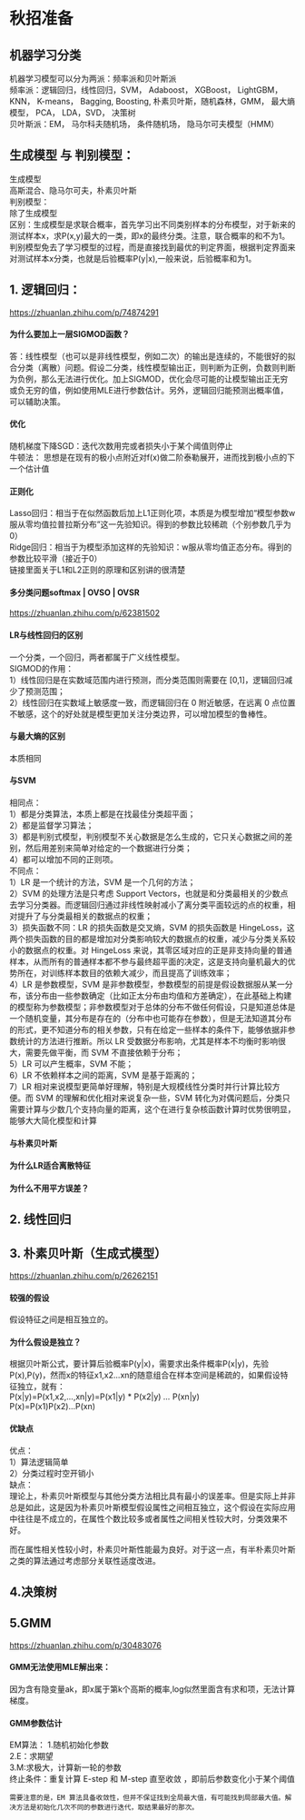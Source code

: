 # 秋招准备  
## 机器学习分类
机器学习模型可以分为两派：频率派和贝叶斯派  
频率派：逻辑回归，线性回归，SVM， Adaboost， XGBoost， LightGBM， KNN， K-means， Bagging, Boosting, 朴素贝叶斯，随机森林，GMM， 最大熵模型， PCA， LDA，SVD， 决策树  
贝叶斯派：EM， 马尔科夫随机场， 条件随机场， 隐马尔可夫模型（HMM）  
  
## 生成模型 与 判别模型：  
生成模型  
高斯混合、隐马尔可夫，朴素贝叶斯  
判别模型：  
除了生成模型   
区别：生成模型是求联合概率，首先学习出不同类别样本的分布模型，对于新来的测试样本x，求P(x,y)最大的一类，即x的最终分类。注意，联合概率的和不为1。  
判别模型免去了学习模型的过程，而是直接找到最优的判定界面，根据判定界面来对测试样本x分类，也就是后验概率P(y|x),一般来说，后验概率和为1。
## 1. 逻辑回归：
https://zhuanlan.zhihu.com/p/74874291
  #### 为什么要加上一层SIGMOD函数？  
   答：线性模型（也可以是非线性模型，例如二次）的输出是连续的，不能很好的拟合分类（离散）问题。假设二分类，线性模型输出正，则判断为正例，负数则判断为负例，那么无法进行优化。加上SIGMOD，优化会尽可能的让模型输出正无穷或负无穷的值，例如使用MLE进行参数估计。另外，逻辑回归能预测出概率值，可以辅助决策。  
   #### 优化
   随机梯度下降SGD：迭代次数用完或者损失小于某个阈值则停止  
   牛顿法： 思想是在现有的极小点附近对f(x)做二阶泰勒展开，进而找到极小点的下一个估计值  
   #### 正则化  
   Lasso回归：相当于在似然函数后加上L1正则化项，本质是为模型增加“模型参数w服从零均值拉普拉斯分布”这一先验知识。得到的参数比较稀疏（个别参数几乎为0）  
   Ridge回归：相当于为模型添加这样的先验知识：w服从零均值正态分布。得到的参数比较平滑（接近于0）  
   链接里面关于L1和L2正则的原理和区别讲的很清楚  
   
   #### 多分类问题softmax | OVSO | OVSR
   https://zhuanlan.zhihu.com/p/62381502  
   
   #### LR与线性回归的区别
   一个分类，一个回归，两者都属于广义线性模型。  
   SIGMOD的作用：  
   1）线性回归是在实数域范围内进行预测，而分类范围则需要在 [0,1]，逻辑回归减少了预测范围；  
   2）线性回归在实数域上敏感度一致，而逻辑回归在 0 附近敏感，在远离 0 点位置不敏感，这个的好处就是模型更加关注分类边界，可以增加模型的鲁棒性。  
   #### 与最大熵的区别  
   本质相同
   #### 与SVM
   相同点：  
   1）都是分类算法，本质上都是在找最佳分类超平面；  
   2）都是监督学习算法；  
   3）都是判别式模型，判别模型不关心数据是怎么生成的，它只关心数据之间的差别，然后用差别来简单对给定的一个数据进行分类；  
   4）都可以增加不同的正则项。  
   不同点：  
   1）LR 是一个统计的方法，SVM 是一个几何的方法；  
   2）SVM 的处理方法是只考虑 Support Vectors，也就是和分类最相关的少数点去学习分类器。而逻辑回归通过非线性映射减小了离分类平面较远的点的权重，相对提升了与分类最相关的数据点的权重；  
   3）损失函数不同：LR 的损失函数是交叉熵，SVM 的损失函数是 HingeLoss，这两个损失函数的目的都是增加对分类影响较大的数据点的权重，减少与分类关系较小的数据点的权重。对 HingeLoss 来说，其零区域对应的正是非支持向量的普通样本，从而所有的普通样本都不参与最终超平面的决定，这是支持向量机最大的优势所在，对训练样本数目的依赖大减少，而且提高了训练效率；  
   4）LR 是参数模型，SVM 是非参数模型，参数模型的前提是假设数据服从某一分布，该分布由一些参数确定（比如正太分布由均值和方差确定），在此基础上构建的模型称为参数模型；非参数模型对于总体的分布不做任何假设，只是知道总体是一个随机变量，其分布是存在的（分布中也可能存在参数），但是无法知道其分布的形式，更不知道分布的相关参数，只有在给定一些样本的条件下，能够依据非参数统计的方法进行推断。所以 LR 受数据分布影响，尤其是样本不均衡时影响很大，需要先做平衡，而 SVM 不直接依赖于分布；  
   5）LR 可以产生概率，SVM 不能；  
   6）LR 不依赖样本之间的距离，SVM 是基于距离的；  
   7）LR 相对来说模型更简单好理解，特别是大规模线性分类时并行计算比较方便。而 SVM 的理解和优化相对来说复杂一些，SVM 转化为对偶问题后，分类只需要计算与少数几个支持向量的距离，这个在进行复杂核函数计算时优势很明显，能够大大简化模型和计算  
  #### 与朴素贝叶斯  
  #### 为什么LR适合离散特征
  #### 为什么不用平方误差？
## 2. 线性回归
## 3. 朴素贝叶斯（生成式模型）
https://zhuanlan.zhihu.com/p/26262151  
#### 较强的假设
  假设特征之间是相互独立的。  
 #### 为什么假设是独立？
  根据贝叶斯公式，要计算后验概率P(y|x)，需要求出条件概率P(x|y)，先验P(x),P(y)，然而x的特征x1,x2...xn的随意组合在样本空间是稀疏的，如果假设特征独立，就有：  
  P(x|y)=P(x1,x2,...,xn|y)=P(x1|y) * P(x2|y) *...* P(xn|y)  
  P(x)=P(x1)P(x2)...P(xn)  
 #### 优缺点  
 优点：  
 1）算法逻辑简单  
 2）分类过程时空开销小  
 缺点：  
理论上，朴素贝叶斯模型与其他分类方法相比具有最小的误差率。但是实际上并非总是如此，这是因为朴素贝叶斯模型假设属性之间相互独立，这个假设在实际应用中往往是不成立的，在属性个数比较多或者属性之间相关性较大时，分类效果不好。

而在属性相关性较小时，朴素贝叶斯性能最为良好。对于这一点，有半朴素贝叶斯之类的算法通过考虑部分关联性适度改进。
## 4.决策树  
## 5.GMM  
  https://zhuanlan.zhihu.com/p/30483076
  #### GMM无法使用MLE解出来：
  因为含有隐变量ak，即x属于第k个高斯的概率,log似然里面含有求和项，无法计算梯度。  
  #### GMM参数估计  
  EM算法：
  1.随机初始化参数  
  2.E：求期望  
  3.M:求极大，计算新一轮的参数  
  终止条件：重复计算 E-step 和 M-step 直至收敛 ，即前后参数变化小于某个阈值  
    
    需要注意的是，EM 算法具备收敛性，但并不保证找到全局最大值，有可能找到局部最大值。解决方法是初始化几次不同的参数进行迭代，取结果最好的那次。


